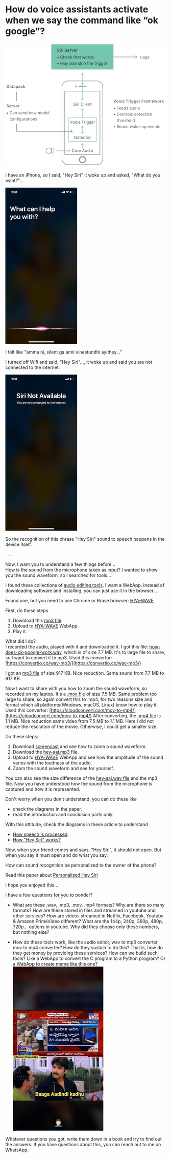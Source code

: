 # How do voice assistants activate when we say the command like “ok google”?  
  
![Hey Siri](hey-siri-flow.png "Hey Siri")
  
I have an iPhone, so I said, "Hey Siri" it woke up and asked, "What do you want?"...   
  
![Siri woke up](hey-siri.png "Siri work up")
  
I felt like "amma ni, silent ga anni vinestundhi ayithey..."  
  
I turned off Wifi and said, "Hey Siri"..., it woke up and said you are not connected to the internet.  
  
![Siri without Wifi](hey-siri-offline.png "Siri in offline also woke up")

So the recognition of this phrase "Hey Siri" sound to speech happens in the device itself.  
  
. . .  
  
Now, I want you to understand a few things before...  
How is the sound from the microphone taken as input? I wanted to show you the sound waveform, so I searched for tools...  
  
I found these collections of [audio editing tools](https://www.musicianonamission.com/best-free-audio-editor/). I want a WebApp. Instead of downloading software and installing, you can just use it in the browser...  
   
Found one, but you need to use Chrome or Brave browser: [HYA-WAVE](https://wav.hya.io/#/fx)  
  
First, do these steps
1. Download this [mp3 file](how-does-ok-google-work.mp3).
2. Upload to [HYA-WAVE](https://wav.hya.io/#/fx) WebApp.
3. Play it.
  
What did I do?  
I recorded the audio, played with it and downloaded it. I got this file: [how-does-ok-google-work.wav](how-does-ok-google-work.wav), which is of size 7.7 MB. It's to large file to share, so I want to convert it to mp3. Used this convertor: [https://convertio.co/wav-mp3/](https://convertio.co/wav-mp3/)  
  
I got an [mp3 file](how-does-ok-google-work.mp3) of size 917 KB. Nice reduction. Same sound from 7.7 MB to 917 KB.  

Now I want to share with you how to zoom the sound waveform, so recorded on my laptop. It's a [.mov file](hey-aai-screencast.mov) of size 7.5 MB. Same problem too large to share, so again convert this to .mp4, for two reasons size and format which all platforms(Windows, macOS, Linux) know how to play it. Used this convertor: 
[https://cloudconvert.com/mov-to-mp4/](https://cloudconvert.com/mov-to-mp4/)
After converting, the [.mp4 file](hey-aai-screencast.mp4) is 1.1 MB. Nice reduction same video from 7.5 MB to 1.1 MB. Here I did not reduce the resolution of the movie. Otherwise, I could get a smaller size.  
  
Do these steps:
1. Download [screencast](hey-aai-screencast.mp4) and see how to zoom a sound waveform.
2. Download the [hey-aai.mp3](hey-aai.mp3) file.
3. Upload to [HYA-WAVE](https://wav.hya.io/#/fx) WebApp and see how the amplitude of the sound varies with the loudness of the audio.
4. Zoom the sound waveform and see for yourself.

You can also see the size difference of the [hey-aai.wav file](hey-aai.wav) and the mp3 file. Now you have understood how the sound from the microphone is captured and how it is represented.   
   
Don't worry when you don't understand, you can do these like
+ check the diagrams in the paper.
+ read the introduction and conclusion parts only.

With this attitude, check the diagrams in these article to understand 
+ [How speech is processed](https://towardsdatascience.com/beginners-guide-to-speech-analysis-4690ca7a7c05).  
+ [How "Hey Siri" works?](https://machinelearning.apple.com/2017/10/01/hey-siri.html)  

Now, when your friend comes and says, "Hey Siri", it should not open. But when you say it must open and do what you say.  
  
How can sound recognition be personalized to the owner of the phone?  
  
Read this paper about [Personalized Hey Siri](https://machinelearning.apple.com/2018/04/16/personalized-hey-siri.html)  
  
I hope you enjoyed this...  

I have a few questions for you to ponder?
+ What are these .wav, .mp3, .mov, .mp4 formats? Why are there so many formats? How are these stored in files and streamed in youtube and other services? How are videos streamed in Netflix, Facebook, Youtube & Amazon PrimeVideo different? What are the 144p, 240p, 360p, 480p, 720p... options in youtube. Why did they choose only these numbers, but nothing else?  

+ How do these tools work, like the audio editor, wav to mp3 converter, mov to mp4 converter? How do they sustain to do this? That is, how do they get money by providing these services? How can we build such tools? Like a WebApp to convert the C program to a Python program? Or a WebApp to create meme like this one?  
![Asta Chamma](asta-chamma.jpg "Bhaga adindhi kadhu")


Whatever questions you got, write them down in a book and try to find out the answers. If you have questions about this, you can reach out to me on WhatsApp.

